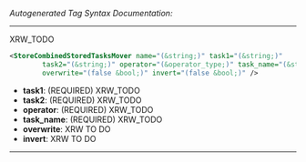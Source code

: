 <!-- THIS IS AN AUTOGENERATED FILE: Don't edit it directly, instead change the schema definition in the code itself. -->

_Autogenerated Tag Syntax Documentation:_

---
XRW_TODO

```xml
<StoreCombinedStoredTasksMover name="(&string;)" task1="(&string;)"
        task2="(&string;)" operator="(&operator_type;)" task_name="(&string;)"
        overwrite="(false &bool;)" invert="(false &bool;)" />
```

-   **task1**: (REQUIRED) XRW_TODO
-   **task2**: (REQUIRED) XRW_TODO
-   **operator**: (REQUIRED) XRW_TODO
-   **task_name**: (REQUIRED) XRW_TODO
-   **overwrite**: XRW TO DO
-   **invert**: XRW TO DO

---
